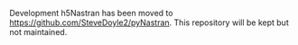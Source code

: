 Development h5Nastran has been moved to https://github.com/SteveDoyle2/pyNastran.  This repository will be kept but not maintained.

